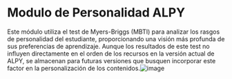 # Modulo de Personalidad ALPY

Este módulo utiliza el test de Myers-Briggs (MBTI) para analizar los rasgos de personalidad del estudiante, proporcionando una visión más profunda de sus preferencias de aprendizaje. Aunque los resultados de este test no influyen directamente en el orden de los recursos en la versión actual de ALPY, se almacenan para futuras versiones que busquen incorporar este factor en la personalización de los contenidos.![image](https://github.com/user-attachments/assets/4917f9f1-7add-4c04-ad82-bc63b3969488)

